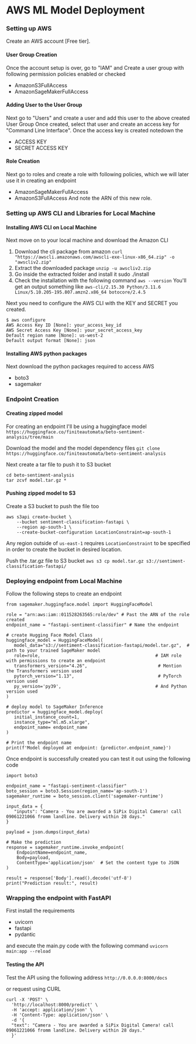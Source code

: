 # AWS ML Model Deployment
### Setting up AWS
Create an AWS account [Free tier].

#### User Group Creation
Once the account setup is over, go to "IAM" and Create a user group with following permission policies enabled or checked
- AmazonS3FullAccess
- AmazonSageMakerFullAccess

#### Adding User to the User Group
Next go to "Users" and create a user and add this user to the above created User Group
Once created, select that user and create an access key for "Command Line Interface".
Once the access key is created notedown the 
- ACCESS KEY
- SECRET ACCESS KEY

#### Role Creation
Next go to roles and create a role with following policies, which we will later use it in creating an endpoint
- AmazonSageMakerFullAccess
- AmazonS3FullAccess 
And note the ARN of this new role.


### Setting up AWS CLI and Libraries for Local Machine

#### Installing AWS CLI on Local Machine
Next move on to your local machine and download the Amazon CLI
1. Download the cli package from amazon `curl "https://awscli.amazonaws.com/awscli-exe-linux-x86_64.zip" -o "awscliv2.zip"`
2. Extract the downloaded package `unzip -u awscliv2.zip`
3. Go inside the extracted folder and install it sudo ./install
4. Check the installation with the following command `aws --version`
You'll get an output something like `aws-cli/2.15.30 Python/3.11.6 Linux/5.10.205-195.807.amzn2.x86_64 botocore/2.4.5`

Next you need to configure the AWS CLI with the KEY and SECRET you created.
```
$ aws configure
AWS Access Key ID [None]: your_access_key_id
AWS Secret Access Key [None]: your_secret_access_key
Default region name [None]: us-west-2
Default output format [None]: json
```

#### Installing AWS python packages
Next download the python packages required to access AWS 
- boto3
- sagemaker


### Endpoint Creation

#### Creating zipped model
For creating an endpoint I'll be using a huggingface model 
`https://huggingface.co/finiteautomata/beto-sentiment-analysis/tree/main`

Download the model and the model dependency files
`git clone https://huggingface.co/finiteautomata/beto-sentiment-analysis`

Next create a tar file to push it to S3 bucket
```
cd beto-sentiment-analysis
tar zcvf model.tar.gz *
```

#### Pushing zipped model to S3
Create a S3 bucket to push the file too
```
aws s3api create-bucket \
    --bucket sentiment-classification-fastapi \
    --region ap-south-1 \
    --create-bucket-configuration LocationConstraint=ap-south-1
```
Any region outside of `us-east-1` requires `LocationConstraint` to be specified in order to create the bucket in desired location.

Push the .tar.gz file to S3 bucket
`aws s3 cp model.tar.gz s3://sentiment-classification-fastapi/`


### Deploying endpoint from Local Machine
Follow the following steps to create an endpoint
```
from sagemaker.huggingface.model import HuggingFaceModel

role = "arn:aws:iam::011528263565:role/dev" # Past the ARN of the role created
endpoint_name = "fastapi-sentiment-classifier" # Name the endpoint

# create Hugging Face Model Class
huggingface_model = HuggingFaceModel(
   model_data="s3://sentiment-classification-fastapi/model.tar.gz",  # path to your trained SageMaker model
   role=role,                                            # IAM role with permissions to create an endpoint
   transformers_version="4.26",                           # Mention the Transformers version used
   pytorch_version="1.13",                                # PyTorch version used
   py_version='py39',                                    # And Python version used
)

# deploy model to SageMaker Inference
predictor = huggingface_model.deploy(
   initial_instance_count=1,
   instance_type="ml.m5.xlarge",
   endpoint_name= endpoint_name
)

# Print the endpoint name
print(f'Model deployed at endpoint: {predictor.endpoint_name}')
```

Once endpoint is successfully created you can test it out using the following code
```
import boto3

endpoint_name = "fastapi-sentiment-classifier" 
boto_session = boto3.Session(region_name='ap-south-1')
sagemaker_runtime = boto_session.client('sagemaker-runtime')

input_data = {
   "inputs": "Camera - You are awarded a SiPix Digital Camera! call 09061221066 fromm landline. Delivery within 28 days."
}

payload = json.dumps(input_data)

# Make the prediction
response = sagemaker_runtime.invoke_endpoint(
    EndpointName=endpoint_name,
    Body=payload,
    ContentType='application/json'  # Set the content type to JSON
)

result = response['Body'].read().decode('utf-8')
print("Prediction result:", result)
```


### Wrapping the endpoint with FastAPI

First install the requirements 
- uvicorn
- fastapi
- pydantic

and execute the main.py code with the following command
`uvicorn main:app --reload`

#### Testing the API
Test the API using the following address `http://0.0.0.0:8000/docs`

or request using CURL
```
curl -X 'POST' \
  'http://localhost:8000/predict' \
  -H 'accept: application/json' \
  -H 'Content-Type: application/json' \
  -d '{
  "text": "Camera - You are awarded a SiPix Digital Camera! call 09061221066 fromm landline. Delivery within 28 days."
  }'
```
